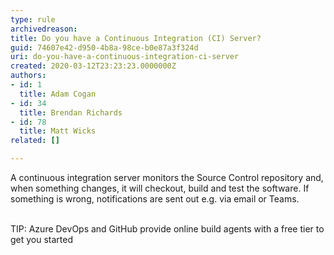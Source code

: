 ```yaml
---
type: rule
archivedreason: 
title: Do you have a Continuous Integration (CI) Server?
guid: 74607e42-d950-4b8a-98ce-b0e87a3f324d
uri: do-you-have-a-continuous-integration-ci-server
created: 2020-03-12T23:23:23.0000000Z
authors:
- id: 1
  title: Adam Cogan
- id: 34
  title: Brendan Richards
- id: 78
  title: Matt Wicks
related: []

---
```



​​​A continuous integration server monitors the Source Control repository and, when something changes, it will checkout, build and test the software. If something is wrong, notifications are sent out e.g.&#160;via email or Teams.​<br><div><br></div><div>TIP&#58; Azure DevOps&#160;and GitHub&#160;provide online build agents with a free tier to get you started&#160;<br></div>
<br><excerpt class='endintro'></excerpt><br>



